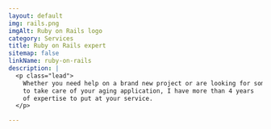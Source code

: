 ```yaml
---
layout: default
img: rails.png
imgAlt: Ruby on Rails logo
category: Services
title: Ruby on Rails expert
sitemap: false
linkName: ruby-on-rails
description: |
  <p class="lead">
    Whether you need help on a brand new project or are looking for someone
    to take care of your aging application, I have more than 4 years
    of expertise to put at your service.
  </p>

---
```

